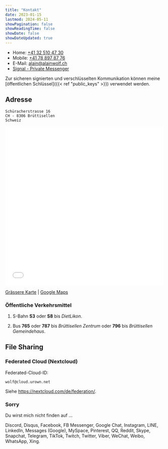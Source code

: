 ```yaml
---
title: "Kontakt"
date: 2023-01-15
lastmod: 2024-05-11
showPagination: false
showReadingTime: false
showDate: false
showDateUpdated: true
---
```

* Home:   [+41 32 510 47 30](tel:+41325104730)
* Mobile: [+41 78 897 87 76](tel:+41788978776)
* E-Mail: [alain@alainwolf.ch](mailto:alain@alainwolf.ch)
* [Signal - Private Messenger](https://signal.me/#eu/mEXHzaYIpE4Ilr4n6w7z7WhP0CoWGs4_ceiSrTNzCri7czEG1WZDpbwCS4s1DYgK)

Zur sicheren signierten und verschlüsselten Kommunikation können meine
[öffentlichen Schlüssel]({{< ref "public_keys" >}}) verwendet werden.

## Adresse

    Schüracherstrasse 16
    CH - 8306 Brüttisellen
    Schweiz

<iframe width="100%" height="500px" frameborder="0" allowfullscreen
    src="//umap.openstreetmap.fr/de/map/alain-wolf_857467?scaleControl=false&miniMap=false&scrollWheelZoom=false&zoomControl=true&allowEdit=false&moreControl=true&searchControl=null&tilelayersControl=null&embedControl=null&datalayersControl=false&onLoadPanel=none&captionBar=false">
</iframe>

[Grässere Karte](//umap.openstreetmap.fr/de/map/alain-wolf_857467)
 | [Google Maps](https://goo.gl/maps/rUhdonpneNdKjQ6f7)

### Öffentliche Verkehrsmittel

1. S-Bahn **S3** oder **S8** bis *DietLikon*.

1. Bus **765** oder **787** bis *Brüttisellen Zentrum* oder **796** bis *Brüttisellen Gemeindehaus*.

## File Sharing

### Federated Cloud (Nextcloud)

Federated-Cloud-ID:

    wolf@cloud.urown.net

Siehe <https://nextcloud.com/de/federation/>.

### Sorry

Du wirst mich nicht finden auf ...

Discord,
Disqus,
Facebook,
FB Messenger,
Google Chat,
Instagram,
LINE,
LinkedIn,
Messages (Google),
MySpace,
Pinterest,
QQ,
Reddit,
Skype,
Snapchat,
Telegram,
TikTok,
Twitch,
Twitter,
Viber,
WeChat,
Weibo,
WhatsApp,
Xing.

